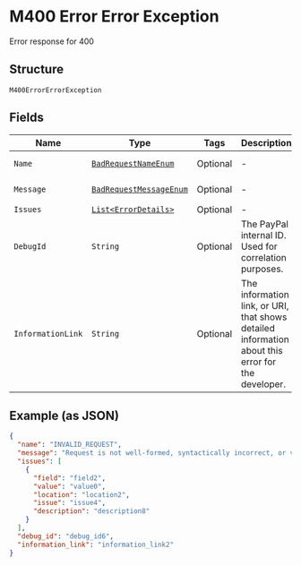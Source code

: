 
# M400 Error Error Exception

Error response for 400

## Structure

`M400ErrorErrorException`

## Fields

| Name | Type | Tags | Description | Getter | Setter |
|  --- | --- | --- | --- | --- | --- |
| `Name` | [`BadRequestNameEnum`](../../doc/models/bad-request-name-enum.md) | Optional | - | BadRequestNameEnum getName() | setName(BadRequestNameEnum name) |
| `Message` | [`BadRequestMessageEnum`](../../doc/models/bad-request-message-enum.md) | Optional | - | BadRequestMessageEnum getMessageField() | setMessageField(BadRequestMessageEnum messageField) |
| `Issues` | [`List<ErrorDetails>`](../../doc/models/error-details.md) | Optional | - | List<ErrorDetails> getIssues() | setIssues(List<ErrorDetails> issues) |
| `DebugId` | `String` | Optional | The PayPal internal ID. Used for correlation purposes. | String getDebugId() | setDebugId(String debugId) |
| `InformationLink` | `String` | Optional | The information link, or URI, that shows detailed information about this error for the developer. | String getInformationLink() | setInformationLink(String informationLink) |

## Example (as JSON)

```json
{
  "name": "INVALID_REQUEST",
  "message": "Request is not well-formed, syntactically incorrect, or violates schema.",
  "issues": [
    {
      "field": "field2",
      "value": "value0",
      "location": "location2",
      "issue": "issue4",
      "description": "description8"
    }
  ],
  "debug_id": "debug_id6",
  "information_link": "information_link2"
}
```

